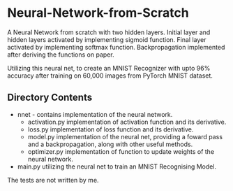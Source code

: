 # Neural-Network-from-Scratch
A Neural Network from scratch with two hidden layers. Initial layer and hidden layers activated by implementing sigmoid function. Final layer activated by implementing softmax function. Backpropagation implemented after deriving the functions on paper.

Utilizing this neural net, to create an MNIST Recognizer with upto 96% accuracy after training on 60,000 images from PyTorch MNIST dataset.

## Directory Contents
* nnet -
  contains implementation of the neural network.
  * activation.py
    implementation of activation function and its derivative.
  * loss.py
    implementation of loss function and its derivative.
  * model.py
    implementation of the neural net, providing a foward pass and a backpropagation, along with other useful methods.
  * optimizer.py
    implementation of function to update weights of the neural network.
* main.py
  utilizing the neural net to train an MNIST Recognising Model.
  
The tests are not written by me.
